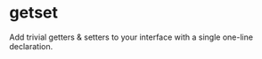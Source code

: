 getset
======

Add trivial getters &amp; setters to your interface with a single one-line declaration.
